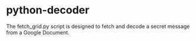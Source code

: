 # python-decoder
The fetch_grid.py script is designed to fetch and decode a secret message from a Google Document.
